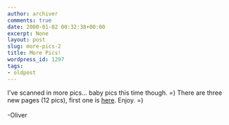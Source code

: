 ```yaml
---
author: archiver
comments: true
date: 2000-01-02 00:32:38+00:00
excerpt: None
layout: post
slug: more-pics-2
title: More Pics!
wordpress_id: 1297
tags:
- oldpost
---
```


I've scanned in more pics... baby pics this time though. =) There are three new pages (12 pics), first one is <a href=http://www.oliverweb.com/pics/16/index.shtml>here</a>. Enjoy. =)<br /><br />-Oliver